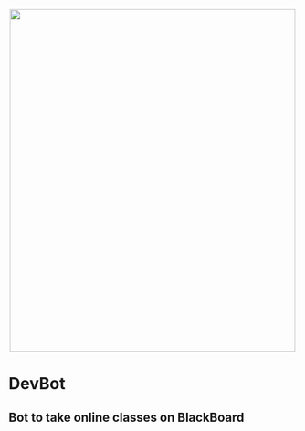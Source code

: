 <p align="center">
  <img width="500" height="600" src="https://images.creativemarket.com/0.1.0/ps/6716326/300/200/m2/fpnw/wm0/logo-file-38-.jpg?1563763081&s=07e562c081d8367cd0f4c7fdec2e1ab2">
</p>

#                                                                     DevBot
## Bot to take online classes on BlackBoard
